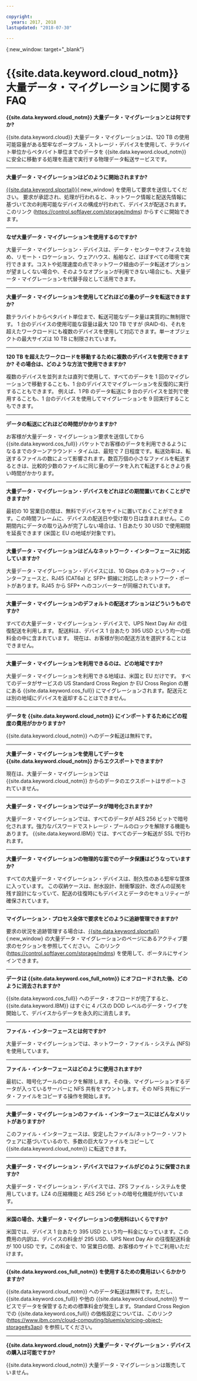 ```yaml
---

copyright:
  years: 2017, 2018
lastupdated: "2018-07-30"

---
```

{:new_window: target="_blank"}

# {{site.data.keyword.cloud_notm}} 大量データ・マイグレーションに関する FAQ

**{{site.data.keyword.cloud_notm}} 大量データ・マイグレーションとは何ですか?**

{{site.data.keyword.cloud}} 大量データ・マイグレーションは、120 TB の使用可能容量がある堅牢なポータブル・ストレージ・デバイスを使用して、テラバイト単位からペタバイト単位までのデータを {{site.data.keyword.cloud_notm}} に安全に移動する処理を高速で実行する物理データ転送サービスです。 

<hr/>

**大量データ・マイグレーションはどのように開始されますか?**

[{{site.data.keyword.slportal}}](https://control.softlayer.com/){:new_window} を使用して要求を送信してください。 要求が承認され、処理が行われると、ネットワーク情報と配送先情報に基づいて次の利用可能なデバイスの構成が行われて、デバイスが配送されます。このリンク (https://control.softlayer.com/storage/mdms) からすぐに開始できます。

<hr/>

**なぜ大量データ・マイグレーションを使用するのですか?**

大量データ・マイグレーション・デバイスは、データ・センターやオフィスを始め、リモート・ロケーション、ウェアハウス、船舶など、ほぼすべての環境で実行できます。コストや処理速度の点でネットワーク経由のデータ転送オプションが望ましくない場合や、そのようなオプションが利用できない場合にも、大量データ・マイグレーションを代替手段として活用できます。

<hr/>

**大量データ・マイグレーションを使用してどれほどの量のデータを転送できますか?**

数テラバイトからペタバイト単位まで、転送可能なデータ量は実質的に無制限です。 1 台のデバイスの使用可能な容量は最大 120 TB ですが (RAID-6)、それを超えたワークロードにも複数のデバイスを使用して対応できます。単一オブジェクトの最大サイズは 10 TB に制限されています。

<hr/>

**120 TB を超えたワークロードを移動するために複数のデバイスを使用できますか? その場合は、どのような方法で使用できますか?**

複数のデバイスを並列または直列で使用して、すべてのデータを 1 回のマイグレーションで移動することも、1 台のデバイスでマイグレーションを反復的に実行することもできます。 例えば、1 PB のデータ転送に 9 台のデバイスを並列で使用することも、1 台のデバイスを使用してマイグレーションを 9 回実行することもできます。

<hr/>

**データの転送にどれほどの時間がかかりますか?**

お客様が大量データ・マイグレーション要求を送信してから {{site.data.keyword.cos_full}} バケットでお客様のデータを利用できるようになるまでのターンアラウンド・タイムは、最短で 7 日程度です。転送効率は、転送するファイルの数によって影響されます。数百万個の小さなファイルを転送するときは、比較的少数のファイルに同じ量のデータを入れて転送するときより長い時間がかかります。 

<hr/>

**大量データ・マイグレーション・デバイスをどれほどの期間置いておくことができますか?** 

最初の 10 営業日の間は、無料でデバイスをサイトに置いておくことができます。この時間フレームに、デバイスの配送日や受け取り日は含まれません。この期間内にデータの取り込みが完了しない場合は、1 日あたり 30 USD で使用期間を延長できます (米国と EU の地域が対象です)。

<hr/>

**大量データ・マイグレーションはどんなネットワーク・インターフェースに対応していますか?** 

大量データ・マイグレーション・デバイスには、10 Gbps のネットワーク・インターフェースと、RJ45 (CAT6a) と SFP+ 銅線に対応したネットワーク・ポートがあります。RJ45 から SFP+ へのコンバーターが同梱されています。

<hr/>

**大量データ・マイグレーションのデフォルトの配送オプションはどういうものですか?**

すべての大量データ・マイグレーション・デバイスで、UPS Next Day Air の往復配送を利用します。 配送料は、デバイス 1 台あたり 395 USD という均一の低料金の中に含まれています。 現在は、お客様が別の配送方法を選択することはできません。

<hr/>

**大量データ・マイグレーションを利用できるのは、どの地域ですか?**

大量データ・マイグレーションを利用できる地域は、米国と EU だけです。 すべてのデータがサービスの US Standard Cross Region か EU Cross Region の層にある {{site.data.keyword.cos_full}} にマイグレーションされます。配送元とは別の地域にデバイスを返却することはできません。

<hr/>

**データを {{site.data.keyword.cloud_notm}} にインポートするためにどの程度の費用がかかりますか?**

{{site.data.keyword.cloud_notm}} へのデータ転送は無料です。

<hr/>

**大量データ・マイグレーションを使用してデータを {{site.data.keyword.cloud_notm}} からエクスポートできますか?**

現在は、大量データ・マイグレーションでは {{site.data.keyword.cloud_notm}} からのデータのエクスポートはサポートされていません。

<hr/>

**大量データ・マイグレーションではデータが暗号化されますか?**

大量データ・マイグレーションでは、すべてのデータが AES 256 ビットで暗号化されます。強力なパスワードでストレージ・プールのロックを解除する機能もあります。 {{site.data.keyword.IBM}} では、すべてのデータ転送が SSL で行われます。

<hr/>

**大量データ・マイグレーションの物理的な面でのデータ保護はどうなっていますか?**

すべての大量データ・マイグレーション・デバイスは、耐久性のある堅牢な筐体に入っています。 この収納ケースは、耐水設計、耐衝撃設計、改ざんの証拠を残す設計になっていて、配送の往復時にもデバイスとデータのセキュリティーが確保されています。 

<hr/>

**マイグレーション・プロセス全体で要求をどのように追跡管理できますか?**

要求の状況を追跡管理する場合は、[{{site.data.keyword.slportal}}](https://control.softlayer.com/){:new_window} の大量データ・マイグレーションのページにあるアクティブ要求のセクションを参照してください。 このリンク (https://control.softlayer.com/storage/mdms) を使用して、ポータルにサインインできます。

<hr/>

**データは {{site.data.keyword.cos_full_notm}} にオフロードされた後、どのように消去されますか?**

{{site.data.keyword.cos_full}} へのデータ・オフロードが完了すると、{{site.data.keyword.IBM}} はすぐに 4 パスの DOD レベルのデータ・ワイプを開始して、デバイスからデータを永久的に消去します。

<hr/>

**ファイル・インターフェースとは何ですか?**

大量データ・マイグレーションでは、ネットワーク・ファイル・システム (NFS) を使用しています。

<hr/>

**ファイル・インターフェースはどのように使用されますか?**

最初に、暗号化プールのロックを解除します。その後、マイグレーションするデータが入っているサーバーに NFS 共有をマウントします。その NFS 共有にデータ・ファイルをコピーする操作を開始します。

<hr/>

**大量データ・マイグレーションのファイル・インターフェースにはどんなメリットがありますか?**

このファイル・インターフェースは、安定したファイル/ネットワーク・ソフトウェアに基づいているので、多数の巨大なファイルをコピーして {{site.data.keyword.cloud_notm}} に転送できます。

<hr/>

**大量データ・マイグレーション・デバイスではファイルがどのように保管されますか?**

大量データ・マイグレーション・デバイスでは、ZFS ファイル・システムを使用しています。LZ4 の圧縮機能と AES 256 ビットの暗号化機能が付いています。

<hr/>

**米国の場合、大量データ・マイグレーションの使用料はいくらですか?**

米国では、デバイス 1 台あたり 395 USD という均一料金になっています。この費用の内訳は、デバイスの料金が 295 USD、UPS Next Day Air の往復配送料金が 100 USD です。この料金で、10 営業日の間、お客様のサイトでご利用いただけます。

<hr/>

**{{site.data.keyword.cos_full_notm}} を使用するための費用はいくらかかりますか?** 

{{site.data.keyword.cloud_notm}} へのデータ転送は無料です。ただし、{{site.data.keyword.cos_full}} や他の {{site.data.keyword.cloud_notm}} サービスでデータを保管するための標準料金が発生します。Standard Cross Region での {{site.data.keyword.cos_full}} の価格設定については、このリンク (https://www.ibm.com/cloud-computing/bluemix/pricing-object-storage#s3api) を参照してください。

<hr/>

**{{site.data.keyword.cloud_notm}} 大量データ・マイグレーション・デバイスの購入は可能ですか?**

{{site.data.keyword.cloud_notm}} 大量データ・マイグレーションは販売していません。 
